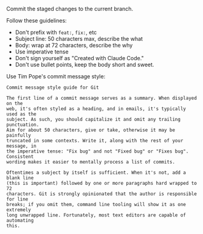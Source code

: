 Commit the staged changes to the current branch.

Follow these guidelines:

- Don't prefix with `feat:`, `fix:`, etc
- Subject line: 50 characters max, describe the what
- Body: wrap at 72 characters, describe the why
- Use imperative tense
- Don't sign yourself as "Created with Claude Code."
- Don't use bullet points, keep the body short and sweet.

Use Tim Pope's commit message style:

```
Commit message style guide for Git

The first line of a commit message serves as a summary. When displayed on the
web, it's often styled as a heading, and in emails, it's typically used as the
subject. As such, you should capitalize it and omit any trailing punctuation.
Aim for about 50 characters, give or take, otherwise it may be painfully
truncated in some contexts. Write it, along with the rest of your message, in
the imperative tense: "Fix bug" and not "Fixed bug" or "Fixes bug". Consistent
wording makes it easier to mentally process a list of commits.

Oftentimes a subject by itself is sufficient. When it's not, add a blank line
(this is important) followed by one or more paragraphs hard wrapped to 72
characters. Git is strongly opinionated that the author is responsible for line
breaks; if you omit them, command line tooling will show it as one extremely
long unwrapped line. Fortunately, most text editors are capable of automating
this.
```
